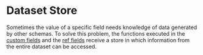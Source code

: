 # Dataset Store

Sometimes the value of a specific field needs knowledge of data generated by other schemas. To solve this problem, the functions executed in the [custom fields](../fields-type/custom) and the [ref fields](../fields-type/ref) receive a store in which information from the entire dataset can be accessed.
